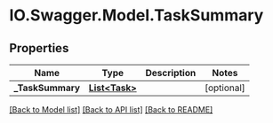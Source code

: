 # IO.Swagger.Model.TaskSummary
## Properties

Name | Type | Description | Notes
------------ | ------------- | ------------- | -------------
**_TaskSummary** | [**List&lt;Task&gt;**](Task.md) |  | [optional] 

[[Back to Model list]](../README.md#documentation-for-models) [[Back to API list]](../README.md#documentation-for-api-endpoints) [[Back to README]](../README.md)

